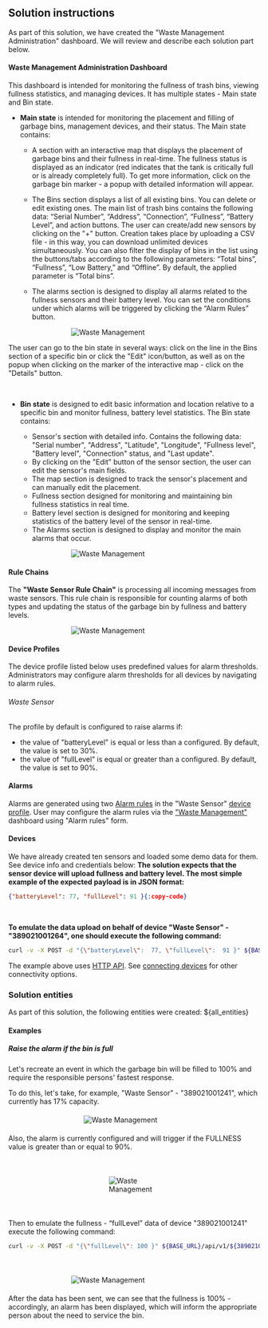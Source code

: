 ## Solution instructions

As part of this solution, we have created the "Waste Management Administration" dashboard. We will review and describe each solution part below.

#### Waste Management Administration Dashboard

This dashboard is intended for monitoring the fullness of trash bins, viewing fullness statistics, and managing devices. It has multiple states - Main state and Bin state.

- **Main state** is intended for monitoring the placement and filling of garbage bins, management devices, and their status. The Main state contains:

  - A section with an interactive map that displays the placement of garbage bins and their fullness in real-time. The fullness status is displayed as an indicator (red indicates that the tank is critically full or is already completely full). To get more information, click on the garbage bin marker - a popup with detailed information will appear.
  - The Bins section displays a list of all existing bins. You can delete or edit existing ones. The main list of trash bins contains the following data: “Serial Number”, “Address”, “Connection”, “Fullness”, “Battery Level”, and action buttons.
    The user can create/add new sensors by clicking on the "+" button. Creation takes place by uploading a CSV file - in this way, you can download unlimited devices simultaneously.
    You can also filter the display of bins in the list using the buttons/tabs according to the following parameters: “Total bins”, “Fullness”, “Low Battery,” and “Offline”. By default, the applied parameter is “Total bins”.

  - The alarms section is designed to display all alarms related to the fullness sensors and their battery level. You can set the conditions under which alarms will be triggered by clicking the “Alarm Rules” button.

<div class="img-float" style="max-width:50%;margin: 10px auto">
<img src="https://img.thingsboard.io/solutions/waste_monitoring/waste-monitoring-1.png" alt="Waste Management">
</div>

The user can go to the bin state in several ways: click on the line in the Bins section of a specific bin or click the "Edit" icon/button, as well as on the popup when clicking on the marker of the interactive map - click on the "Details" button.

<br>

- **Bin state** is designed to edit basic information and location relative to a specific bin and monitor fullness, battery level statistics. The Bin state contains:

  - Sensor's section with detailed info. Contains the following data: "Serial number", "Address", "Latitude", "Longitude", "Fullness level", "Battery level", "Connection" status, and "Last update".
  - By clicking on the "Edit" button of the sensor section, the user can edit the sensor's main fields.
  - The map section is designed to track the sensor's placement and can manually edit the placement.
  - Fullness section designed for monitoring and maintaining bin fullness statistics in real time.
  - Battery level section is designed for monitoring and keeping statistics of the battery level of the sensor in real-time.
  - The Alarms section is designed to display and monitor the main alarms that occur.

<div class="img-float" style="max-width:50%;margin: 10px auto">
<img src="https://img.thingsboard.io/solutions/waste_monitoring/waste-monitoring-2.png" alt="Waste Management">
</div>


#### Rule Chains

The **"Waste Sensor Rule Chain"** is processing all incoming messages from waste sensors. This rule chain is responsible for counting alarms of both types and updating the status of the garbage bin by fullness and battery levels.

<div class="img-float" style="max-width:50%;margin: 10px auto">
<img src="https://img.thingsboard.io/solutions/waste_monitoring/rule-chain.png" alt="Waste Management">
</div>

#### Device Profiles

The device profile listed below uses predefined values for alarm thresholds. Administrators may configure alarm thresholds for all devices by navigating to alarm rules.

###### Waste Sensor

The profile by default is configured to raise alarms if:
- the value of "batteryLevel" is equal or less than a configured. By default, the value is set to 30%.
- the value of "fullLevel" is equal or greater than a configured. By default, the value is set to 90%.


#### Alarms
Alarms are generated using two <a href="${DOCS_BASE_URL}/user-guide/device-profiles/#alarm-rules" target="_blank">Alarm rules</a> in the
"Waste Sensor" <a href="/profiles/deviceProfiles" target="_blank">device profile</a>.
User may configure the alarm rules via the <a href="${MAIN_DASHBOARD_URL}" target="_blank">"Waste Management"</a> dashboard using "Alarm rules" form.


#### Devices

We have already created ten sensors and loaded some demo data for them. See device info and credentials below:
**The solution expects that the sensor device will upload fullness and battery level. The most simple example of the expected payload is in JSON format:**

```json
{"batteryLevel": 77, "fullLevel": 91 }{:copy-code}
```

<br>

**To emulate the data upload on behalf of device "Waste Sensor" - "389021001264", one should execute the following command:**

```bash
curl -v -X POST -d "{\"batteryLevel\":  77, \"fullLevel\":  91 }" ${BASE_URL}/api/v1/${389021001264ACCESS_TOKEN}/telemetry --header "Content-Type:application/json"{:copy-code}
```

The example above uses <a href="${DOCS_BASE_URL}/reference/http-api/#telemetry-upload-api" target="_blank">HTTP API</a>.
See <a href="${DOCS_BASE_URL}/getting-started-guides/connectivity/" target="_blank">connecting devices</a> for other connectivity options.

### Solution entities

As part of this solution, the following entities were created:
${all_entities}


#### Examples

##### Raise the alarm if the bin is full

Let's recreate an event in which the garbage bin will be filled to 100% and require the responsible persons' fastest response.

To do this, let's take, for example, "Waste Sensor" - "389021001241", which currently has 17% capacity.

<div class="img-float" style="width:40%;margin: 20px auto">
<img src="https://img.thingsboard.io/solutions/waste_monitoring/example-1-1.png" alt="Waste Management">
</div>

Also, the alarm is currently configured and will trigger if the FULLNESS value is greater than or equal to 90%.

<br>

<div class="img-float" style="max-width:20%;margin: 20px auto">
<img src="https://img.thingsboard.io/solutions/waste_monitoring/example-1-2.png" alt="Waste Management">
</div>

<br>

Then to emulate the fullness - “fullLevel” data of device "389021001241" execute the following command:

```bash
curl -v -X POST -d "{\"fullLevel\": 100 }" ${BASE_URL}/api/v1/${389021001241ACCESS_TOKEN}/telemetry --header "Content-Type:application/json"{:copy-code}
```

<br>

<div class="img-float" style="max-width:50%;margin: 20px auto">
<img src="https://img.thingsboard.io/solutions/waste_monitoring/example-1-3.png" alt="Waste Management">
</div>

After the data has been sent, we can see that the fullness is 100% - accordingly, an alarm has been displayed, which will inform the appropriate person about the need to service the bin.




